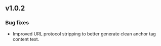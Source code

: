 v1.0.2
------
### Bug fixes
- Improved URL protocol stripping to better generate clean anchor tag content text.

